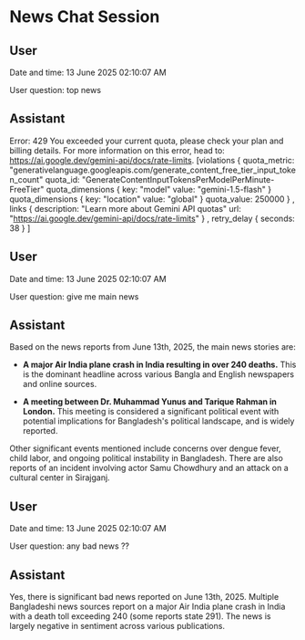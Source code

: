 # News Chat Session

## User
Date and time: 13 June 2025 02:10:07 AM

User question: top news

## Assistant
Error: 429 You exceeded your current quota, please check your plan and billing details. For more information on this error, head to: https://ai.google.dev/gemini-api/docs/rate-limits. [violations {
  quota_metric: "generativelanguage.googleapis.com/generate_content_free_tier_input_token_count"
  quota_id: "GenerateContentInputTokensPerModelPerMinute-FreeTier"
  quota_dimensions {
    key: "model"
    value: "gemini-1.5-flash"
  }
  quota_dimensions {
    key: "location"
    value: "global"
  }
  quota_value: 250000
}
, links {
  description: "Learn more about Gemini API quotas"
  url: "https://ai.google.dev/gemini-api/docs/rate-limits"
}
, retry_delay {
  seconds: 38
}
]

## User
Date and time: 13 June 2025 02:10:07 AM

User question: give me main news

## Assistant
Based on the news reports from June 13th, 2025, the main news stories are:

* **A major Air India plane crash in India resulting in over 240 deaths.** This is the dominant headline across various Bangla and English newspapers and online sources.

* **A meeting between Dr. Muhammad Yunus and Tarique Rahman in London.**  This meeting is considered a significant political event with potential implications for Bangladesh's political landscape, and is widely reported.

Other significant events mentioned include concerns over dengue fever, child labor, and ongoing political instability in Bangladesh.  There are also reports of an incident involving actor Samu Chowdhury and an attack on a cultural center in Sirajganj.


## User
Date and time: 13 June 2025 02:10:07 AM

User question: any bad news ??

## Assistant
Yes, there is significant bad news reported on June 13th, 2025.  Multiple Bangladeshi news sources report on a major Air India plane crash in India with a death toll exceeding 240 (some reports state 291).  The news is largely negative in sentiment across various publications.


